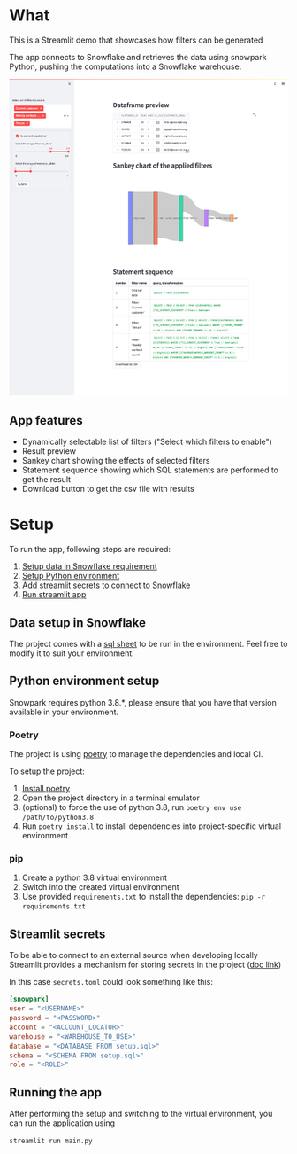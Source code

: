 # What

This is a Streamlit demo that showcases how filters can be generated

The app connects to Snowflake and retrieves the data using snowpark Python, pushing the computations into a Snowflake warehouse.

![](./.assets/Streamlit.png)

## App features

* Dynamically selectable list of filters ("Select which filters to enable")
* Result preview
* Sankey chart showing the effects of selected filters
* Statement sequence showing which SQL statements are performed to get the result
* Download button to get the csv file with results

# Setup

To run the app, following steps are required:

1. [Setup data in Snowflake requirement](#data-setup-in-snowflake)
2. [Setup Python environment](#python-environment-setup)
3. [Add streamlit secrets to connect to Snowflake](#streamlit-secrets)
4. [Run streamlit app](#running-the-app)

## Data setup in Snowflake

The project comes with a [sql sheet](./.assets/setup.sql) to be run in the environment. Feel free to modify it to suit your environment.

## Python environment setup

Snowpark requires python 3.8.*, please ensure that you have that version available in your environment.

### Poetry

The project is using [poetry](https://python-poetry.org/) to manage the dependencies and local CI.

To setup the project:

1. [Install poetry](https://python-poetry.org/docs/#installation)
2. Open the project directory in a terminal emulator
3. (optional) to force the use of python 3.8, run `poetry env use /path/to/python3.8`
4. Run `poetry install` to install dependencies into project-specific virtual environment

### pip

1. Create a python 3.8 virtual environment
2. Switch into the created virtual environment
3. Use provided `requirements.txt` to install the dependencies: `pip -r requirements.txt` 

## Streamlit secrets

To be able to connect to an external source when developing locally
Streamlit provides a mechanism for storing secrets in the project
([doc link](https://docs.streamlit.io/streamlit-cloud/get-started/deploy-an-app/connect-to-data-sources/secrets-management#develop-locally-with-secrets))

In this case `secrets.toml` could look something like this:

```toml
[snowpark]
user = "<USERNAME>"
password = "<PASSWORD>"
account = "<ACCOUNT_LOCATOR>"
warehouse = "<WAREHOUSE_TO_USE>"
database = "<DATABASE FROM setup.sql>"
schema = "<SCHEMA FROM setup.sql>"
role = "<ROLE>"
```

## Running the app

After performing the setup and switching to the virtual environment, you can run the application using

`streamlit run main.py`
